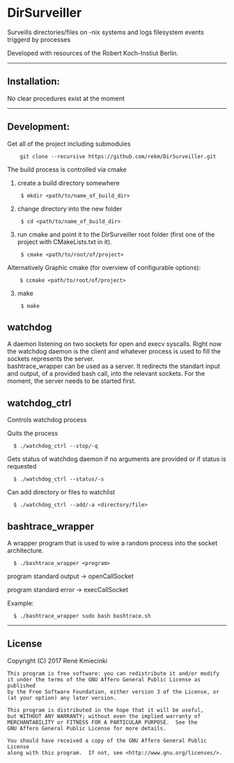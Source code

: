 # DirSurveiller
Surveills directories/files on -nix systems and logs filesystem events triggerd by processes 

Developed with resources of the Robert Koch-Instiut Berlin. 



-------------
Installation: 
-------------

No clear procedures exist at the moment 
 
------------
Development:
------------

Get all of the project including submodules

        git clone --recursive https://github.com/rekm/DirSurveiller.git

The build process is controlled via cmake

1. create a build directory somewhere
       
        $ mkdir <path/to/name_of_build_dir> 

3. change directory into the new folder

        $ cd <path/to/name_of_build_dir>

2. run cmake and point it to the DirSurveiller root folder 
   (first one of the project with CMakeLists.txt in it).  
        
        $ cmake <path/to/root/of/project> 

Alternatively Graphic cmake (for overview of configurable options):

        $ ccmake <path/to/root/of/project>
3. make 

        $ make 

watchdog
--------

A daemon listening on two sockets for open and execv syscalls. 
Right now the watchdog daemon is the client and whatever process is used to fill the sockets 
represents the server.  
bashtrace_wrapper can be used as a server. It redirects the standart input and output,
of a provided bash call, into the relevant sockets.
For the moment, the server needs to be started first. 


watchdog_ctrl
-------------

Controls watchdog process 

Quits the process 

      $ ./watchdog_ctrl --stop/-q 

Gets status of watchdog daemon if no arguments are provided or if status is requested 

      $ ./watchdog_ctrl --status/-s

Can add directory or files to watchlist

      $ ./watchdog_ctrl --add/-a <directory/file>
      
 

bashtrace_wrapper
-----------------

A wrapper program that is used to wire a random process into the socket architecture.

      $ ./bashtrace_wrapper <program>

program standard output -> openCallSocket 

program standard error  -> execCallSocket
 
Example:

      $ ./bashtrace_wrapper sudo bash bashtrace.sh
      

-------
License      
-------

Copyright (C) 2017  René Kmiecinki

    This program is free software: you can redistribute it and/or modify
    it under the terms of the GNU Affero General Public License as published
    by the Free Software Foundation, either version 3 of the License, or
    (at your option) any later version.

    This program is distributed in the hope that it will be useful,
    but WITHOUT ANY WARRANTY; without even the implied warranty of
    MERCHANTABILITY or FITNESS FOR A PARTICULAR PURPOSE.  See the
    GNU Affero General Public License for more details.

    You should have received a copy of the GNU Affero General Public License
    along with this program.  If not, see <http://www.gnu.org/licenses/>.

